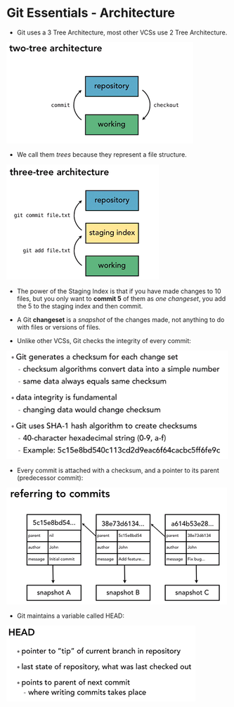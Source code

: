 # Git Essentials - Architecture

* Git uses a 3 Tree Architecture, most other VCSs use 2 Tree Architecture.

![2Tree](./2tree.PNG)

* We call them *trees* because they represent a file structure.

![3Tree](./3tree.PNG)

* The power of the Staging Index is that if you have made changes to 10 files, but you only want to **commit 5** of them as *one changeset*, you add the 5 to the staging index and then commit.

* A Git **changeset** is a *snapshot* of the changes made, not anything to do with files or versions of files.

* Unlike other VCSs, Git checks the integrity of every commit:

![Checksum](./checksum.PNG)

* Every commit is attached with a checksum, and a pointer to its parent (predecessor commit):

![Checksum](./refercommits.PNG)

 * Git maintains a variable called HEAD:

 ![Head](./head.PNG)

 